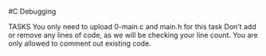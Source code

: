 #C Debugging

TASKS
You only need to upload 0-main.c and main.h for this task
Don’t add or remove any lines of code, as we will be checking your line count. You are only allowed to comment out existing code.
